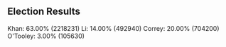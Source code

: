 Election Results
----------------------------
Khan: 63.00% (2218231)
Li: 14.00% (492940)
Correy: 20.00% (704200)
O'Tooley: 3.00% (105630)
